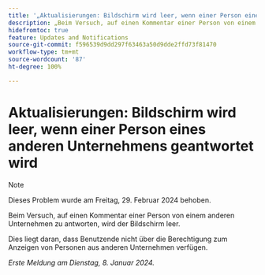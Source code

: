 ```yaml
---
title: '„Aktualisierungen: Bildschirm wird leer, wenn einer Person eines anderen Unternehmens geantwortet wird.“'
description: „Beim Versuch, auf einen Kommentar einer Person von einem anderen Unternehmen zu antworten, wird der Bildschirm leer.“
hidefromtoc: true
feature: Updates and Notifications
source-git-commit: f596539d9dd297f63463a50d9dde2ffd73f81470
workflow-type: tm+mt
source-wordcount: '87'
ht-degree: 100%

---
```



# Aktualisierungen: Bildschirm wird leer, wenn einer Person eines anderen Unternehmens geantwortet wird

>[!NOTE]
>
>Dieses Problem wurde am Freitag, 29. Februar 2024 behoben.

Beim Versuch, auf einen Kommentar einer Person von einem anderen Unternehmen zu antworten, wird der Bildschirm leer.

Dies liegt daran, dass Benutzende nicht über die Berechtigung zum Anzeigen von Personen aus anderen Unternehmen verfügen.

_Erste Meldung am Dienstag, 8. Januar 2024._
